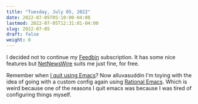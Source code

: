 ```yaml
---
title: "Tuesday, July 05, 2022"
date: 2022-07-05T05:10:00-04:00
lastmod: 2022-07-05T12:31:01-04:00
slug: 2022-07-05
draft: false
weight: 0
---
```


I decided not to continue my [Feedbin](https://feedbin.com/) subscription. It has some nice features but [NetNewsWire](https://netnewswire.com) suits me just fine, for free.

Remember when [I quit using Emacs](https://baty.net/2022/c-x-c-c/)? Now alluvasuddin I'm toying with the
idea of going with a custom config again using [Rational Emacs](https://github.com/systemcrafters/rational-emacs). Which is weird because one of the reasons I quit emacs was because I was tired of configuring things myself.